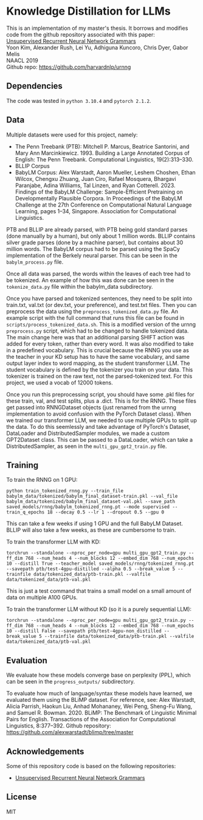 # Knowledge Distillation for LLMs

This is an implementation of my master's thesis. It borrows and modifies
code from the github repository associated with this paper:  
[Unsupervised Recurrent Neural Network Grammars](https://arxiv.org/abs/1904.03746)  
Yoon Kim, Alexander Rush, Lei Yu, Adhiguna Kuncoro, Chris Dyer, Gabor Melis  
NAACL 2019  
Github repo: https://github.com/harvardnlp/urnng

## Dependencies
The code was tested in `python 3.10.4` and `pytorch 2.1.2`.

## Data  
Multiple datasets were used for this project, namely:
 - The Penn Treebank (PTB): Mitchell P. Marcus, Beatrice Santorini, and Mary Ann Marcinkiewicz. 1993. Building a Large Annotated Corpus of English: The Penn Treebank. Computational Linguistics, 19(2):313–330.
 - BLLIP Corpus
 - BabyLM Corpus: Alex Warstadt, Aaron Mueller, Leshem Choshen, Ethan Wilcox, Chengxu Zhuang, Juan Ciro, Rafael Mosquera, Bhargavi Paranjabe, Adina Williams, Tal Linzen, and Ryan Cotterell. 2023. Findings of the BabyLM Challenge: Sample-Efficient Pretraining on Developmentally Plausible Corpora. In Proceedings of the BabyLM Challenge at the 27th Conference on Computational Natural Language Learning, pages 1–34, Singapore. Association for Computational Linguistics.
 
 
PTB and BLLIP are already parsed, with PTB being gold standard parses (done manually by a human), but only about 1 million words. BLLIP contains silver grade parses (done by a machine parser), but contains about 30 million words. The BabyLM corpus had to be parsed using the SpaCy implementation of the Berkely neural parser. This can be seen in the `babylm_process.py` file.

Once all data was parsed, the words within the leaves of each tree had to be tokenized. An example of how this was done can be seen in the `tokenize_data.py` file within the babylm_data subdirectory.

Once you have parsed and tokenized sentences, they need to be split into train.txt, val.txt (or dev.txt, your preference), and test.txt files.
Then you can preprocess the data using the `preprocess_tokenized_data.py` file. An example script with the full command that runs this file can be found in `scripts/process_tokenized_data.sh`. This is a modified version of the urnng `preprocess.py` script, which had to be changed to handle tokenized data. The main change here was that an additional parsing SHIFT action was added for every token, rather than every word. It was also modified to take in a predefined vocabulary. This is crucial because the RNNG you use as the teacher in your KD setup has to have the same vocabulary, and same output layer index to word mapping, as the student transformer LLM. The student vocabulary is defined by the tokenizer you train on your data. This tokenizer is trained on the raw text, not the parsed-tokenized text. For this project, we used a vocab of 12000 tokens.

Once you run this preprocessing script, you should have some .pkl files for these train, val, and test splits, plus a .dict. This is for the RNNG. These files get passed into RNNGDataset objects (just renamed from the urnng implementation to avoid confusion with the PyTorch Dataset class). When we trained our transformer LLM, we needed to use multiple GPUs to split up the data. To do this seemlessly and take advantage of PyTorch's Dataset, DataLoader and DistributedSampler modules, we made a custom GPT2Dataset class. This can be passed to a DataLoader, which can take a DistributedSampler, as seen in the `multi_gpu_gpt2_train.py` file.

## Training

To train the RNNG on 1 GPU:
```
python train_tokenized_rnng.py --train_file babylm_data/tokenized/babylm_final_dataset-train.pkl --val_file babylm_data/tokenized/babylm_final_dataset-val.pkl --save_path saved_models/rnng/babylm_tokenized_rnng.pt --mode supervised --train_q_epochs 18 --decay 0.5 --lr 1 --dropout 0.5 --gpu 0
```
This can take a few weeks if using 1 GPU and the full BabyLM Dataset. BLLIP will also take a few weeks, as these are cumbersome to train.

To train the transformer LLM with KD:
```
torchrun --standalone --nproc_per_node=gpu multi_gpu_gpt2_train.py --ff_dim 768 --num_heads 4 --num_blocks 12 --embed_dim 768 --num_epochs 10 --distill True --teacher_model saved_models/rnng/tokenized_rnng.pt --savepath ptb/test-4gpu-distilled --alpha 0.5 --break_value 5 --trainfile data/tokenized_data/ptb-train.pkl --valfile data/tokenized_data/ptb-val.pkl
```
This is just a test command that trains a small model on a small amount of data on multiple A100 GPUs.

To train the transformer LLM without KD (so it is a purely sequential LLM):
```
torchrun --standalone --nproc_per_node=gpu multi_gpu_gpt2_train.py --ff_dim 768 --num_heads 4 --num_blocks 12 --embed_dim 768 --num_epochs 10 --distill False --savepath ptb/test-4gpu-non_distilled --break_value 5 --trainfile data/tokenized_data/ptb-train.pkl --valfile data/tokenized_data/ptb-val.pkl
```

## Evaluation

We evaluate how these models converge base on perplexity (PPL), which can be seen in the `progress_outputs/` subdirectory.

To evaluate how much of language/syntax these models have learned, we evaluated them using the BLiMP dataset. For reference, see:
Alex Warstadt, Alicia Parrish, Haokun Liu, Anhad Mohananey, Wei Peng, Sheng-Fu Wang, and Samuel R. Bowman. 2020. BLiMP: The Benchmark of Linguistic Minimal Pairs for English. Transactions of the Association for Computational Linguistics, 8:377–392.
Github repository: https://github.com/alexwarstadt/blimp/tree/master


## Acknowledgements
Some of this repository code is based on the following repositories:  
- [Unsupervised Recurrent Neural Network Grammars](https://github.com/harvardnlp/urnng)  

## License
MIT